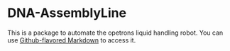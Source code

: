 # DNA-AssemblyLine

This is a package to automate the opetrons liquid handling robot. You can use
[Github-flavored Markdown](https://guides.github.com/PlantSynBioLab/opentrons)
to access it.